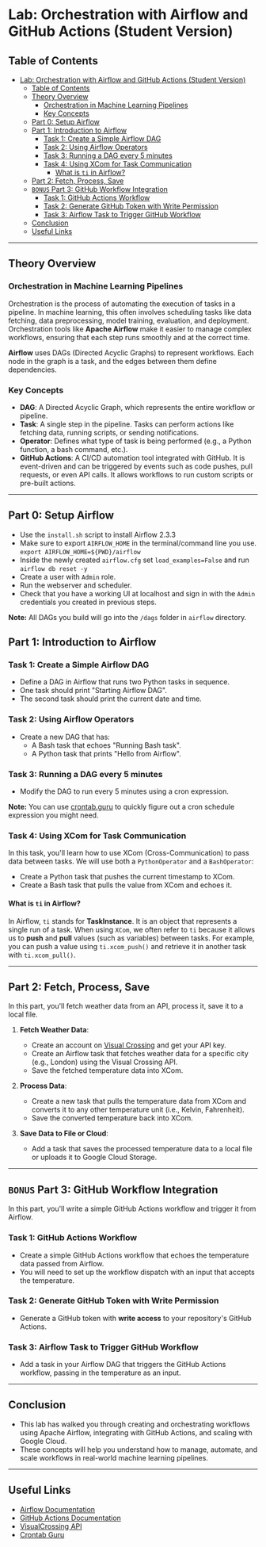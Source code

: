 
# Lab: Orchestration with Airflow and GitHub Actions (Student Version)

## Table of Contents

- [Lab: Orchestration with Airflow and GitHub Actions (Student Version)](#lab-orchestration-with-airflow-and-github-actions-student-version)
  - [Table of Contents](#table-of-contents)
  - [Theory Overview](#theory-overview)
    - [Orchestration in Machine Learning Pipelines](#orchestration-in-machine-learning-pipelines)
    - [Key Concepts](#key-concepts)
  - [Part 0: Setup Airflow](#part-0-setup-airflow)
  - [Part 1: Introduction to Airflow](#part-1-introduction-to-airflow)
    - [Task 1: Create a Simple Airflow DAG](#task-1-create-a-simple-airflow-dag)
    - [Task 2: Using Airflow Operators](#task-2-using-airflow-operators)
    - [Task 3: Running a DAG every 5 minutes](#task-3-running-a-dag-every-5-minutes)
    - [Task 4: Using XCom for Task Communication](#task-4-using-xcom-for-task-communication)
      - [What is `ti` in Airflow?](#what-is-ti-in-airflow)
  - [Part 2: Fetch, Process, Save](#part-2-fetch-process-save)
  - [`BONUS` Part 3: GitHub Workflow Integration](#bonus-part-3-github-workflow-integration)
    - [Task 1: GitHub Actions Workflow](#task-1-github-actions-workflow)
    - [Task 2: Generate GitHub Token with Write Permission](#task-2-generate-github-token-with-write-permission)
    - [Task 3: Airflow Task to Trigger GitHub Workflow](#task-3-airflow-task-to-trigger-github-workflow)
  - [Conclusion](#conclusion)
  - [Useful Links](#useful-links)

---

## Theory Overview

### Orchestration in Machine Learning Pipelines

Orchestration is the process of automating the execution of tasks in a pipeline. In machine learning, this often involves scheduling tasks like data fetching, data preprocessing, model training, evaluation, and deployment. Orchestration tools like **Apache Airflow** make it easier to manage complex workflows, ensuring that each step runs smoothly and at the correct time.

**Airflow** uses DAGs (Directed Acyclic Graphs) to represent workflows. Each node in the graph is a task, and the edges between them define dependencies.

### Key Concepts

- **DAG**: A Directed Acyclic Graph, which represents the entire workflow or pipeline.
- **Task**: A single step in the pipeline. Tasks can perform actions like fetching data, running scripts, or sending notifications.
- **Operator**: Defines what type of task is being performed (e.g., a Python function, a bash command, etc.).
- **GitHub Actions**: A CI/CD automation tool integrated with GitHub. It is event-driven and can be triggered by events such as code pushes, pull requests, or even API calls. It allows workflows to run custom scripts or pre-built actions.

---

## Part 0: Setup Airflow

- Use the `install.sh` script to install Airflow 2.3.3
- Make sure to export `AIRFLOW_HOME` in the terminal/command line you use. `export AIRFLOW_HOME=${PWD}/airflow`
- Inside the newly created `airflow.cfg` set `load_examples=False` and run `airflow db reset -y`
- Create a user with `Admin` role.
- Run the webserver and scheduler.
- Check that you have a working UI at localhost and sign in with the `Admin` credentials you created in previous steps.

**Note:** All DAGs you build will go into the `/dags` folder in `airflow` directory.

## Part 1: Introduction to Airflow

### Task 1: Create a Simple Airflow DAG

- Define a DAG in Airflow that runs two Python tasks in sequence.
- One task should print "Starting Airflow DAG".
- The second task should print the current date and time.

### Task 2: Using Airflow Operators

- Create a new DAG that has:
  - A Bash task that echoes "Running Bash task".
  - A Python task that prints "Hello from Airflow".
  
### Task 3: Running a DAG every 5 minutes

- Modify the DAG to run every 5 minutes using a cron expression.

**Note:** You can use [crontab.guru](https://crontab.guru/) to quickly figure out a cron schedule expression you might need.

### Task 4: Using XCom for Task Communication

In this task, you'll learn how to use XCom (Cross-Communication) to pass data between tasks. We will use both a `PythonOperator` and a `BashOperator`:

- Create a Python task that pushes the current timestamp to XCom.
- Create a Bash task that pulls the value from XCom and echoes it.

#### What is `ti` in Airflow?

In Airflow, `ti` stands for **TaskInstance**. It is an object that represents a single run of a task. When using `XCom`, we often refer to `ti` because it allows us to **push** and **pull** values (such as variables) between tasks. For example, you can push a value using `ti.xcom_push()` and retrieve it in another task with `ti.xcom_pull()`.

---

## Part 2: Fetch, Process, Save

In this part, you'll fetch weather data from an API, process it, save it to a local file.

1. **Fetch Weather Data**:
   - Create an account on [Visual Crossing](https://www.visualcrossing.com/) and get your API key.
   - Create an Airflow task that fetches weather data for a specific city (e.g., London) using the Visual Crossing API.
   - Save the fetched temperature data into XCom.

2. **Process Data**:
   - Create a new task that pulls the temperature data from XCom and converts it to any other temperature unit (i.e., Kelvin, Fahrenheit).
   - Save the converted temperature back into XCom.

3. **Save Data to File or Cloud**:
   - Add a task that saves the processed temperature data to a local file or uploads it to Google Cloud Storage.

---

## `BONUS` Part 3: GitHub Workflow Integration

In this part, you'll write a simple GitHub Actions workflow and trigger it from Airflow.

### Task 1: GitHub Actions Workflow

- Create a simple GitHub Actions workflow that echoes the temperature data passed from Airflow.
- You will need to set up the workflow dispatch with an input that accepts the temperature.

### Task 2: Generate GitHub Token with Write Permission

- Generate a GitHub token with **write access** to your repository's GitHub Actions.

### Task 3: Airflow Task to Trigger GitHub Workflow

- Add a task in your Airflow DAG that triggers the GitHub Actions workflow, passing in the temperature as an input.

---

## Conclusion

- This lab has walked you through creating and orchestrating workflows using Apache Airflow, integrating with GitHub Actions, and scaling with Google Cloud.
- These concepts will help you understand how to manage, automate, and scale workflows in real-world machine learning pipelines.

---

## Useful Links

- [Airflow Documentation](https://airflow.apache.org/docs/apache-airflow/stable/index.html)
- [GitHub Actions Documentation](https://docs.github.com/en/actions)
- [VisualCrossing API](https://www.visualcrossing.com/weather-api)
- [Crontab Guru](https://crontab.guru/)
